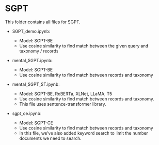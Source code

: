# SGPT

This folder contains all files for SGPT.

* SGPT_demo.ipynb:
    * Model: SGPT-BE
    * Use cosine similarity to find match between the given query and taxonomy / records

* mental_SGPT.ipynb:
    * Model: SGPT-BE
    * Use cosine similarity to find match between records and taxonomy

* mental_SGPT_ST.ipynb:
    * Model: SGPT-BE, RoBERTa, XLNet, LLaMA, T5
    * Use cosine similarity to find match between records and taxonomy.
    * This file uses sentence-transformer library.

* sgpt_ce.ipynb:
    * Model: SGPT-CE
    * Use cosine similarity to find match between records and taxonomy
    * In this file, we've also added keyword search to limit the number documents we need to search.
